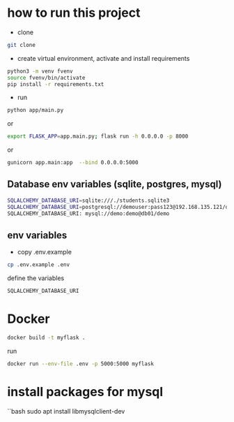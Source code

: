 # how to run this project

* clone
```bash
git clone 
```
* create virtual environment, activate and install requirements
```bash
python3 -m venv fvenv
source fvenv/bin/activate
pip install -r requirements.txt
```
* run
```bash
python app/main.py
```
or
```bash
export FLASK_APP=app.main.py; flask run -h 0.0.0.0 -p 8000
```
or
```bash
gunicorn app.main:app  --bind 0.0.0.0:5000
```
## Database env variables (sqlite, postgres, mysql)
```bash
SQLALCHEMY_DATABASE_URI=sqlite:///./students.sqlite3
SQLALCHEMY_DATABASE_URI=postgresql://demouser:pass123@192.168.135.121/demodb
SQLALCHEMY_DATABASE_URI: mysql://demo:demo@db01/demo

```
## env variables
* copy .env.example
```bash
cp .env.example .env
```
define the variables
```bash
SQLALCHEMY_DATABASE_URI
```

# Docker
```bash
docker build -t myflask .
```
run
```bash
docker run --env-file .env -p 5000:5000 myflask
```


# install packages for mysql
``bash
sudo apt install libmysqlclient-dev
```